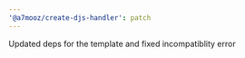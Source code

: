 ```yaml
---
'@a7mooz/create-djs-handler': patch
---
```


Updated deps for the template and fixed incompatiblity error
